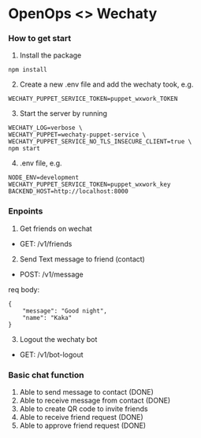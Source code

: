 # OpenOps <> Wechaty

### How to get start

1. Install the package

```
npm install
```

2. Create a new .env file and add the wechaty took, e.g.

```
WECHATY_PUPPET_SERVICE_TOKEN=puppet_wxwork_TOKEN
```

3. Start the server by running

```
WECHATY_LOG=verbose \
WECHATY_PUPPET=wechaty-puppet-service \
WECHATY_PUPPET_SERVICE_NO_TLS_INSECURE_CLIENT=true \
npm start
```

4. .env file, e.g.

```
NODE_ENV=development
WECHATY_PUPPET_SERVICE_TOKEN=puppet_wxwork_key
BACKEND_HOST=http://localhost:8000
```

### Enpoints

1. Get friends on wechat

- GET: /v1/friends


2. Send Text message to friend (contact)

- POST: /v1/message

req body:

```
{
	"message": "Good night",
	"name": "Kaka"
}
```

3. Logout the wechaty bot

- GET: /v1/bot-logout

### Basic chat function

1. Able to send message to contact (DONE)
2. Able to receive message from contact (DONE)
3. Able to create QR code to invite friends
4. Able to receive friend request (DONE)
5. Able to approve friend request (DONE)